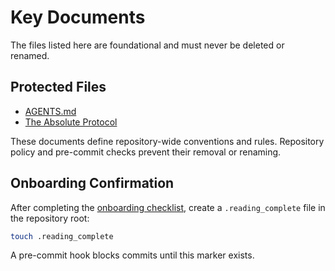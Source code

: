 # Key Documents

The files listed here are foundational and must never be deleted or renamed.

## Protected Files

- [AGENTS.md](../AGENTS.md)
- [The Absolute Protocol](The_Absolute_Protocol.md)

These documents define repository-wide conventions and rules. Repository policy and pre-commit checks prevent their removal or renaming.

## Onboarding Confirmation

After completing the [onboarding checklist](onboarding/README.md), create a `.reading_complete` file in the repository root:

```bash
touch .reading_complete
```

A pre-commit hook blocks commits until this marker exists.
